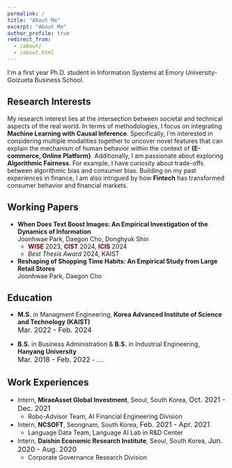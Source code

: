```yaml
---
permalink: /
title: "About Me"
excerpt: "About Me"
author_profile: true
redirect_from:
  - /about/
  - /about.html
---
```

I'm a first year Ph.D. student in Information Systems at Emory University-Goizueta Business School.


## Research Interests
My research interest lies at the intersection between societal and technical aspects of the real world. In terms of methodologies, I focus on integrating **Machine Learning with Causal Inference**. Specifically, I'm interested in considering multiple modalities together to uncover novel features that can explain the mechanism of human behavior within the context of **{E-commerce, Online Platform}**. Additionally, I am passionate about exploring  **Algorithmic Fairness**. For example, I have curiosity about trade-offs between algorithmic bias and consumer bias. Building on my past experiences in finance, I am also intrigued by how **Fintech** has transformed consumer behavior and financial markets.


## Working Papers
- **When Does Text Boost Images: An Empirical Investigation of the Dynamics of Information** <br>
Joonhwae Park, Daegon Cho, Donghyuk Shin
  - <span style="color:darkred">**WISE**</span> 2023, <span style="color:darkred">**CIST**</span> 2024, <span style="color:darkred">**ICIS**</span> 2024
  - *Best Thesis Award* 2024, KAIST
- **Reshaping of Shopping Time Habits: An Empirical Study from Large Retail Stores** <br>
  Joonhwae Park, Daegon Cho


## Education
- **M.S.** in Managment Engineering, **Korea Advanced Institute of Science and Technology (KAIST)** <br> <font size="3">Mar. 2022 - Feb. 2024</font>

- **B.S.** in Business Administration & **B.S.** in Industrial Engineering, **Hanyang University** <br> <font size="3">Mar. 2018 - Feb. 2022</font> - <span style="color:darkred;font-size:3;">(*Cum Laude*)</span>


<!--## Other Research Experience-->
<!-- - Undergraduate Researcher, Quantitative Analytics Lab, **Hanyang University**, Seoul, South Korea, <font size="3">Mar. 2020 - Aug. 2020</font>-->
<!--  - Developed an advanced industrial classification model for domestic Value Added Network (equals to Enhanced Service) providers using NLP techniques. (supported by the Ministry of Science and ICT)-->
<!--  - Developed a Robo-Advisor using deep learning models to chase disparate ratio in ETF pair trading.-->

## Work Experiences
- Intern, **MiraeAsset Global Investment**, Seoul, South Korea, <font size="3">Oct. 2021 - Dec. 2021</font>
  - Robo-Advisor Team, AI Financial Engineering Division
- Intern, **NCSOFT**, Seongnam, South Korea, <font size="3">Feb. 2021 - Apr. 2021</font>
  - Language Data Team, Language AI Lab in R&D Center
- Intern, **Daishin Economic Research Institute**, Seoul, South Korea, <font size="3">Jun. 2020 - Aug. 2020</font>
  - Corporate Governance Research Division




